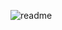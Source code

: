 ![readme](https://user-images.githubusercontent.com/88425424/195837537-c5236772-56bd-4a96-bf62-f55453e25d48.png)
